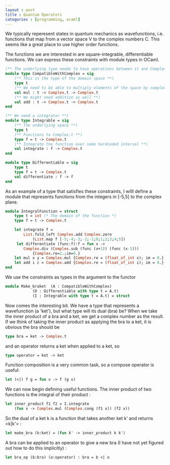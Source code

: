 ```yaml
---
layout : post
title : Quantum Operators
categories : [programming, ocaml]
---
```


We typically reperesent states in quantum mechanics as wavefunctions, i.e. functions that map from a vector space V to the complex numbers C. This seems like a great place to use higher order functions.

The functions we are interested in are square-integrable, differentiable functions. We can express these constraints with module types in OCaml.

```ocaml
(** The underlying type needs to have operations between it and Complex.t **)
module type CompatibleWithComplex = sig
	(** This is the type of the domain space **)
	type t
	(** We need to be able to multiply elements of the space by complex numbers **)
	val mul : t -> Complex.t -> Complex.t
	(** We might need addition as well **)
	val add : t -> Complex.t -> Complex.t
end

(** We need a integrator **)
module type Integrable = sig
	(** The underlying space **)
	type t
	(** Functions to Complex.t **)
	type f = t -> Complex.t
	(** Integrate the function over some hardcoded interval **)
	val integrate : f -> Complex.t
end

module type Differentiable = sig
	type t
	type f = t -> Complex.t
	val differentiate : f -> f
end
```

As an example of a type that satisfies these constraints, I willl define a module that represents functions from the integers in [-5,5] to the complex plane.

```ocaml
module IntegralFunction = struct
	type t = int (* The domain of the function *)
	type f = t -> Complex.t

	let integrate f =
		List.fold_left Complex.add Complex.zero
			(List.map f [-5;-4;-3;-2;-1;0;1;2;3;4;5])
	 let differentiate (func:f):f = fun x ->
		Complex.div (Complex.sub (func (x+1)) (func (x-1)))
			{Complex.re=2.;im=0.}
	let mul x y = Complex.mul {Complex.re = (float_of_int x); im = 0.} y
	let add i c = Complex.add {Complex.re = (float_of_int i); im = 0.} c
end
```

We use the constraints as types in the argument to the functor

```ocaml
module Make_braket	(A : CompatibleWithComplex)
			(D : Differentiable with type t = A.t)
			(I : Integrable with type t = A.t) = struct
```

Now comes the interesting bit. We have a type that represents a wavefunction (a 'ket'),
but what type will its dual (bra) be? When we take the inner product of a bra and a ket,
we get a complex number as the result. If we think of taking the inner product as applying
the bra to a ket, it is obvious the bra should be

```ocaml
type bra = ket -> Complex.t
```

and an operator returns a ket when applied to a ket, so

```ocaml
type operator = ket -> ket
```

Function composition is a very common task, so a compose operator is useful:

```ocaml
let (<|) f g = fun x -> f (g x)
```

We can now begin defining useful functions.
The inner product of two functions is the integral of their product :

```ocaml
let inner_product f1 f2 = I.integrate
	(fun x -> Complex.mul (Complex.cong (f1 x)) (f2 x))
```

So the dual of a ket k is a function that takes another ket k' and returns <k|k'> :

```ocaml
let make_bra (k:ket) = (fun k' -> inner_product k k')
```

A bra can be applied to an operator to give a new bra (I have not yet figured out how to do this implicitly) :

```ocaml
let bra_op (b:bra) (o:operator) : bra = b <| o
```

